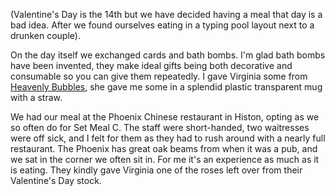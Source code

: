 (Valentine's Day is the 14th but we have decided having a meal that day is
a bad idea. After we found ourselves eating in a typing pool layout next to
a drunken couple).

On the day itself we exchanged cards and bath bombs. I'm glad bath bombs have
been invented, they make ideal gifts being both decorative and consumable so
you can give them repeatedly. I gave Virginia some from
[Heavenly Bubbles](https://www.heavenlybubbles.co.uk/), she gave me some in
a splendid plastic transparent mug with a straw.

We had our meal at the Phoenix Chinese restaurant in Histon, opting as we so
often do for Set Meal C. The staff were short-handed, two waitresses were off
sick, and I felt for them as they had to rush around with a nearly full
restaurant. The Phoenix has great oak beams from when it was a pub, and we
sat in the corner we often sit in. For me it's an experience as much as
it is eating. They kindly gave Virginia one of the roses left over from
their Valentine's Day stock.

